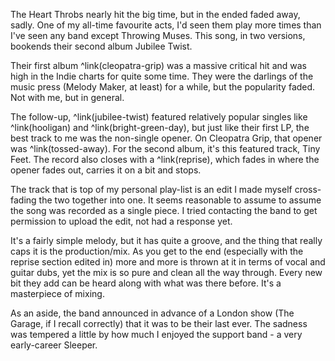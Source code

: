 The Heart Throbs nearly hit the big time, but in the ended faded away, sadly. One of my all-time favourite acts, I'd seen them play more times than  I've seen any band except Throwing Muses.  This song, in two versions, bookends their second album Jubilee Twist.

Their first album ^link(cleopatra-grip) was a massive critical hit and was high in the Indie charts for quite some time. They were the darlings of the music press (Melody Maker, at least) for a while, but the popularity faded. Not with me, but in general.

The follow-up, ^link(jubilee-twist) featured relatively popular singles like ^link(hooligan) and ^link(bright-green-day), but just like their first LP, the best track to me was the non-single opener.  On Cleopatra Grip, that opener was ^link(tossed-away). For the second album, it's this featured track, Tiny Feet. The record also closes with a ^link(reprise), which fades in where the opener fades out, carries it on a bit and stops.

The track that is top of my personal play-list is an edit I made myself cross-fading the two together into one. It seems reasonable to assume to assume the song was recorded as a single piece.  I tried contacting the band to get permission to upload the edit, not had a response yet.

It's a fairly simple melody, but it has quite a groove, and the thing that really caps it is the production/mix.  As you get to the end (especially with the reprise section edited in) more and more is thrown at it in terms of vocal and guitar dubs, yet the mix is so pure and clean all the way through. Every new bit they add can be heard along with what was there before. It's a masterpiece of mixing.

As an aside, the band announced in advance of a London show (The Garage, if I recall correctly) that it was to be their last ever.  The sadness was tempered a little by how much I enjoyed the support band - a very early-career Sleeper.
